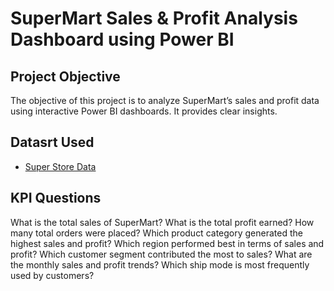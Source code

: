 # SuperMart Sales & Profit Analysis Dashboard using Power BI

## Project Objective
The objective of this project is to analyze SuperMart’s sales and profit data using interactive Power BI dashboards.
It provides clear insights.

## Datasrt Used
- <a href="https://github.com/Pritamkr-22/FUTURE_DS_01/blob/main/superstore.xls.zip)"> Super Store Data</a>

## KPI Questions
What is the total sales of SuperMart?
What is the total profit earned?
How many total orders were placed?
Which product category generated the highest sales and profit?
Which region performed best in terms of sales and profit?
Which customer segment contributed the most to sales?
What are the monthly sales and profit trends?
Which ship mode is most frequently used by customers?
